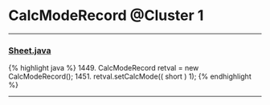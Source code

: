 # CalcModeRecord @Cluster 1

***

### [Sheet.java](https://searchcode.com/codesearch/view/15642365/)
{% highlight java %}
1449. CalcModeRecord retval = new CalcModeRecord();
1451. retval.setCalcMode(( short ) 1);
{% endhighlight %}

***

